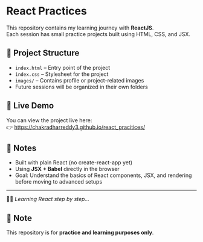 # React Practices

This repository contains my learning journey with **ReactJS**.  
Each session has small practice projects built using HTML, CSS, and JSX.

## 📂 Project Structure
- `index.html` – Entry point of the project  
- `index.css` – Stylesheet for the project  
- `images/` – Contains profile or project-related images  
- Future sessions will be organized in their own folders  

## 🚀 Live Demo
You can view the project live here:  
👉 https://chakradharreddy3.github.io/react_pracitices/

## 📝 Notes
- Built with plain React (no create-react-app yet)  
- Using **JSX + Babel** directly in the browser  
- Goal: Understand the basics of React components, JSX, and rendering before moving to advanced setups  

---

👨‍💻 *Learning React step by step…*

## 📌 Note
This repository is for **practice and learning purposes only**.

